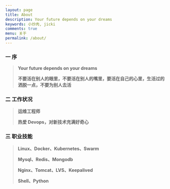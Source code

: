 ```yaml
---
layout: page
title: About
description: Your future depends on your dreams
keywords: 小炒肉, jicki
comments: true
menu: 关于
permalink: /about/
---
```


### 一 序

> **Your future depends on your dreams**
>
> **不要活在别人的眼里，不要活在别人的嘴里，要活在自己的心里，生活过的洒脱一点，不要为别人去活**
>

### 二 工作状况

> **运维工程师**
>
> **热爱 Devops，对新技术充满好奇心**

### 三 职业技能

> **Linux、Docker、Kubernetes、Swarm**
>
> **Mysql、Redis、Mongodb**
>
> **Nginx、Tomcat、LVS、Keepalived**
>
> **Shell、Python**
>

<audio  autoplay="autoplay">
  <source src="https://mritd.b0.upaiyun.com/markdown/music_see_you_again.mp3" type="audio/mpeg" />
Your future depends on your dreams
</audio>
